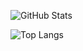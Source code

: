 ![GitHub Stats](https://github-readme-stats.vercel.app/api?username=zhiyan114&theme=radical)

![Top Langs](https://github-readme-stats-git-masterrstaa-rickstaa.vercel.app/api/top-langs/?username=zhiyan114&theme=radical)

<!---
zhiyan114/zhiyan114 is a ✨ special ✨ repository because its `README.md` (this file) appears on your GitHub profile.
You can click the Preview link to take a look at your changes.
--->
